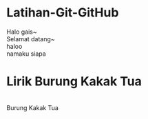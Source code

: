 # Latihan-Git-GitHub

Halo gais~
<br>Selamat datang~
<br>haloo
<br> namaku siapa

# Lirik Burung Kakak Tua

<br>Burung Kakak Tua
<br>